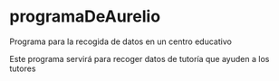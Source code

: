 # programaDeAurelio
Programa para la recogida de datos en un centro educativo

Este programa servirá para recoger datos de tutoría que ayuden a los tutores

